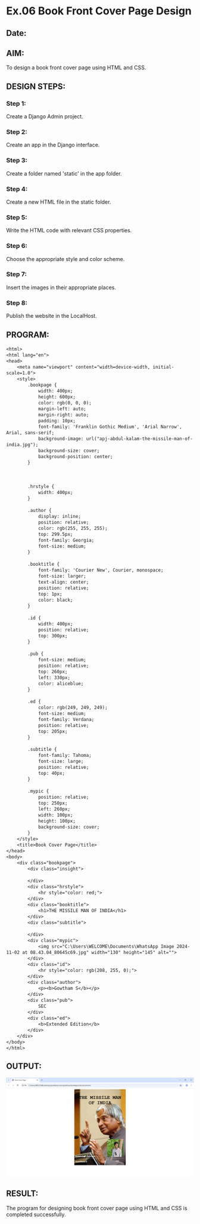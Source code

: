 # Ex.06 Book Front Cover Page Design
## Date:

## AIM:
To design a book front cover page using HTML and CSS.

## DESIGN STEPS:

### Step 1:
Create a Django Admin project.

### Step 2:
Create an app in the Django interface.

### Step 3:
Create a folder named 'static' in the app folder.

### Step 4:
Create a new HTML file in the static folder.

### Step 5:
Write the HTML code with relevant CSS properties.

### Step 6:
Choose the appropriate style and color scheme.

### Step 7:
Insert the images in their appropriate places.

### Step 8:
Publish the website in the LocalHost.

## PROGRAM:
```
<html>
<html lang="en">
<head>
    <meta name="viewport" content="width=device-width, initial-scale=1.0">
    <style>
        .bookpage {
            width: 400px;
            height: 600px;
            color: rgb(0, 0, 0);
            margin-left: auto;
            margin-right: auto;
            padding: 10px;
            font-family: 'Franklin Gothic Medium', 'Arial Narrow', Arial, sans-serif;
            background-image: url("apj-abdul-kalam-the-missile-man-of-india.jpg");
            background-size: cover;
            background-position: center;
        }

        

        .hrstyle {
            width: 400px;
        }

        .author {
            display: inline;
            position: relative;
            color: rgb(255, 255, 255);
            top: 299.5px;
            font-family: Georgia;
            font-size: medium;
        }

        .booktitle {
            font-family: 'Courier New', Courier, monospace;
            font-size: larger;
            text-align: center;
            position: relative;
            top: 1px;
            color: black;
        }

        .id {
            width: 400px;
            position: relative;
            top: 300px;
        }

        .pub {
            font-size: medium;
            position: relative;
            top: 260px;
            left: 330px;
            color: aliceblue;
        }

        .ed {
            color: rgb(249, 249, 249);
            font-size: medium;
            font-family: Verdana;
            position: relative;
            top: 205px;
        }

        .subtitle {
            font-family: Tahoma;
            font-size: large;
            position: relative;
            top: 40px;
        }

        .mypic {
            position: relative;
            top: 250px;
            left: 260px;
            width: 100px;
            height: 100px;
            background-size: cover;
        }
    </style>
    <title>Book Cover Page</title>
</head>
<body>
    <div class="bookpage">
        <div class="insight">
            
        </div>
        <div class="hrstyle">
            <hr style="color: red;">
        </div>
        <div class="booktitle">
            <h1>THE MISSILE MAN OF INDIA</h1>
        </div>
        <div class="subtitle">
            
        </div>
        <div class="mypic">
            <img src="C:\Users\WELCOME\Documents\WhatsApp Image 2024-11-02 at 08.43.04_80645c69.jpg" width="130" height="145" alt="">
        </div>
        <div class="id">
            <hr style="color: rgb(208, 255, 0);">
        </div>
        <div class="author">
            <p><b>Gowtham S</b></p>
        </div>
        <div class="pub">
            SEC
        </div>
        <div class="ed">
            <b>Extended Edition</b>
        </div>
    </div>
</body>
</html>

```

## OUTPUT:
![alt text](<Screenshot 2025-05-12 212916.png>)

## RESULT:
The program for designing book front cover page using HTML and CSS is completed successfully.
